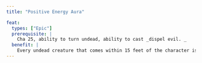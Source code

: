 ```yaml
---
title: "Positive Energy Aura"

feat:
  types: ["Epic"]
  prerequisite: |
    Cha 25, ability to turn undead, ability to cast _dispel evil. _
  benefit: |
    Every undead creature that comes within 15 feet of the character is automatically affected as if the character had turned it. This doesn't cost a turning attempt, and the character doesn't have to roll turning damage (it automatically affects all undead in a 15-foot burst), but it only turns undead with Hit Dice equal to or less than the character's effective cleric level minus 10 (and automatically destroys undead with Hit Dice equal to or less than the character's effective cleric level minus 20). Just as with normal turning, the character can't affect undead that have total cover relative to him or her.
---
```

